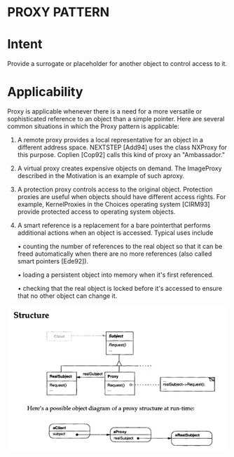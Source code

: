 # PROXY PATTERN
# Intent
Provide a surrogate or placeholder for another object to control access to it.

# Applicability
Proxy is applicable whenever there is a need for a more versatile or sophisticated
reference to an object than a simple pointer. Here are several common situations
in which the Proxy pattern is applicable:

1. A remote proxy provides a local representative for an object in a different
address space. NEXTSTEP [Add94] uses the class NXProxy for this purpose.
Coplien [Cop92] calls this kind of proxy an "Ambassador."

2. A virtual proxy creates expensive objects on demand. The ImageProxy described in the Motivation is an example of such aproxy.

3. A protection proxy controls access to the original object. Protection proxies
are useful when objects should have different access rights. For example,
KernelProxies in the Choices operating system [CIRM93] provide protected
access to operating system objects.

4. A smart reference is a replacement for a bare pointerthat performs additional
actions when an object is accessed. Typical uses include

    • counting the number of references to the real object so that it can be
    freed automatically when there are no more references (also called smart
    pointers [Ede92]).

    • loading a persistent object into memory when it's first referenced.

    • checking that the real object is locked before it's accessed to ensure that no other object can change it.

![alt text](image.png)